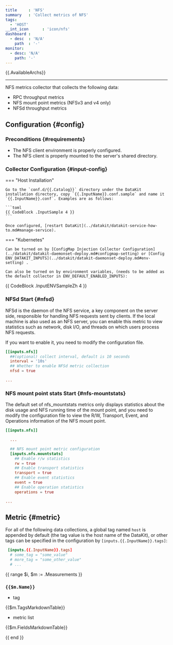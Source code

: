 ```yaml
---
title     : 'NFS'
summary   : 'Collect metrics of NFS'
tags:
  - 'HOST'
__int_icon      : 'icon/nfs'
dashboard :
  - desc  : 'N/A'
    path  : '-'
monitor:
  - desc: 'N/A'
    path: '-'
---
```


{{.AvailableArchs}}

---

NFS metrics collector that collects the following data:

- RPC throughput metrics
- NFS mount point metrics (NFSv3 and v4 only)
- NFSd throughput metrics

## Configuration {#config}

### Preconditions {#requirements}

- The NFS client environment is properly configured.
- The NFS client is properly mounted to the server's shared directory.

### Collector Configuration {#input-config}

<!-- markdownlint-disable MD046 -->

=== "Host Installation"

    Go to the `conf.d/{{.Catalog}}` directory under the DataKit installation directory, copy `{{.InputName}}.conf.sample` and name it `{{.InputName}}.conf`. Examples are as follows:

    ```toml
    {{ CodeBlock .InputSample 4 }}
    ```
    
    Once configured, [restart DataKit](../datakit/datakit-service-how-to.md#manage-service).

=== "Kubernetes"

    Can be turned on by [ConfigMap Injection Collector Configuration](../datakit/datakit-daemonset-deploy.md#configmap-setting) or [Config ENV_DATAKIT_INPUTS](../datakit/datakit-daemonset-deploy.md#env-setting) .

    Can also be turned on by environment variables, (needs to be added as the default collector in ENV_DEFAULT_ENABLED_INPUTS):

{{ CodeBlock .InputENVSampleZh 4 }}

<!-- markdownlint-enable -->

### NFSd Start {#nfsd}

NFSd is the daemon of the NFS service, a key component on the server side, responsible for handling NFS requests sent by clients. If the local machine is also used as an NFS server, you can enable this metric to view statistics such as network, disk I/O, and threads on which users process NFS requests.

If you want to enable it, you need to modify the configuration file.

```toml
[[inputs.nfs]]
  ##(optional) collect interval, default is 10 seconds
  interval = '10s'
  ## Whether to enable NFSd metric collection
  nfsd = true

...

```

### NFS mount point stats Start {#nfs-mountstats}

The default set of nfs_mountstats metrics only displays statistics about the disk usage and NFS running time of the mount point, and you need to modify the configuration file to view the R/W, Transport, Event, and Operations information of the NFS mount point.

```toml
[[inputs.nfs]]

  ...

  ## NFS mount point metric configuration
  [inputs.nfs.mountstats]
    ## Enable r/w statistics
    rw = true
    ## Enable transport statistics
    transport = true
    ## Enable event statistics
    event = true
    ## Enable operation statistics
    operations = true

...

```

## Metric {#metric}

For all of the following data collections, a global tag named `host` is appended by default (the tag value is the host name of the DataKit), or other tags can be specified in the configuration by `[inputs.{{.InputName}}.tags]`:

``` toml
 [inputs.{{.InputName}}.tags]
  # some_tag = "some_value"
  # more_tag = "some_other_value"
  # ...
```

{{ range $i, $m := .Measurements }}

### `{{$m.Name}}`

- tag

{{$m.TagsMarkdownTable}}

- metric list

{{$m.FieldsMarkdownTable}}

{{ end }}
